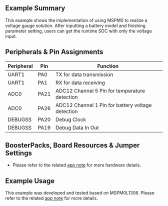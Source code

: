 ## Example Summary

This example shows the implementation of using MSPM0 to realize a voltage gauge solution. After inputting a battery model and finishing parameter setting, users can get the runtime SOC with only the voltage input.

## Peripherals & Pin Assignments

| Peripheral | Pin | Function |
| --- | --- | --- |
| UART1 | PA0 | TX for data transmission |
| UART1 | PA1 | RX for data receiving |
| ADC0 | PA21 | ADC12 Channel 5 Pin for temperature detection |
| ADC0 | PA26 | ADC12 Channel 1 Pin for battery voltage detection |
| DEBUGSS | PA20 | Debug Clock |
| DEBUGSS | PA19 | Debug Data In Out |

## BoosterPacks, Board Resources & Jumper Settings

- Please refer to the related [app note](https://www.ti.com/lit/slaaee3) for more hardware details.

## Example Usage

This example was developed and tested based on MSPM0L1306. Please refer to the related [app note](https://www.ti.com/lit/slaaee3) for more details.
